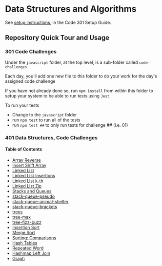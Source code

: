 # Data Structures and Algorithms

See [setup instructions](https://codefellows.github.io/setup-guide/code-301/3-code-challenges), in the Code 301 Setup Guide.

## Repository Quick Tour and Usage

### 301 Code Challenges

Under the `javascript` folder, at the top level, is a sub-folder called `code-challenges`

Each day, you'll add one new file to this folder to do your work for the day's assigned code challenge

If you have not already done so, run `npm install` from within this folder to setup your system to be able to run tests using `Jest`

To run your tests

- Change to the `javascript` folder
- run `npm test` to run all of the tests
- run `npm test ##` to only run tests for challenge ## (i.e. 01)

### 401 Data Structures, Code Challenges

#### Table of Contents

- [Array Reverse](/javascript/arrayReverse/README.md)
- [Insert Shift Array](/javascript/sorting/insertShiftArray/README.md)
- [Linked List](/javascript/Linked_List/linked-list/README.md)
- [Linked List Insertions](/javascript/Linked_List/linkedList_Insertions/README.md)
- [Linked List k-th](/javascript/Linked_List/linked-list-kth/README.md)
- [Linked List Zip](/javascript/Linked_List/linkedList_Zip/README.md)
- [Stacks and Queues](/javascript/stack_and_queue/stack-and-queue/README.md)
- [stack-queue-pseudo](/javascript/stack_and_queue/stack-queue-pseudo/README.md)
- [stack-queue-animal-shelter](/javascript/stack_and_queue/stack-queue-animal-shelter/README.md)
- [stack-queue-brackets](/javascript/stack_and_queue/stack-queue-brackets/README.md)
- [trees](/javascript/Trees/trees/README.md)
- [tree-max](/javascript/Trees/tree-max/README.md)
- [tree-fizz-buzz](/javascript/Trees/tree-fizz-buzz/README.md)
- [Insertion Sort](/javascript/sorting/insertion/README.md)
- [Merge Sort](/javascript/sorting/merge/)
- [Sorting: Comparisons](/javascript/sorting/comparisons/sort.js)
- [Hash Tables](/javascript/Hash_Table/hashTable/README.md)
- [Repeated Word](/javascript/Hash_Table/repeated-word/README.md)
- [Hashmap Left Join](/javascript/Hash_Table/hashmap-left-join/README.md)
- [Graph](/javascript/graph/README.md)
